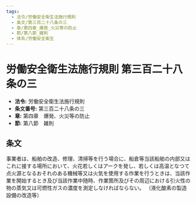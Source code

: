 ```yaml
---
tags:
  - 法令/労働安全衛生法施行規則
  - 条文/第三百二十八条の三
  - 章/第四章_爆発_火災等の防止
  - 節/第八節_雑則
  - 体系/労働安全衛生
---
```

# 労働安全衛生法施行規則 第三百二十八条の三

- **法令:** 労働安全衛生法施行規則
- **条文番号:** 第三百二十八条の三
- **章:** 第四章　爆発、火災等の防止
- **節:** 第八節　雑則

## 条文
事業者は、船舶の改造、修理、清掃等を行う場合に、船倉等当該船舶の内部又はこれに接する場所において、火花若しくはアークを発し、若しくは高温となつて点火源となるおそれのある機械等又は火気を使用する作業を行うときは、当該作業を開始するとき及び当該作業中随時、作業箇所及びその周辺における引火性の物の蒸気又は可燃性ガスの濃度を測定しなければならない。
（液化酸素の製造設備の改造等）


